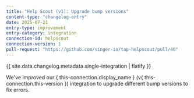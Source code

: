 ```yaml
---
title: "Help Scout (v1): Upgrade bump versions"
content-type: "changelog-entry"
date: 2025-07-21
entry-type: improvement
entry-category: integration
connection-id: helpscout
connection-version: 1
pull-request: "https://github.com/singer-io/tap-helpscout/pull/40"
---
```

{{ site.data.changelog.metadata.single-integration | flatify }}

We've improved our { this-connection.display_name } (v{ this-connection.this-version }) integration to upgrade different bump versions to fix errors.